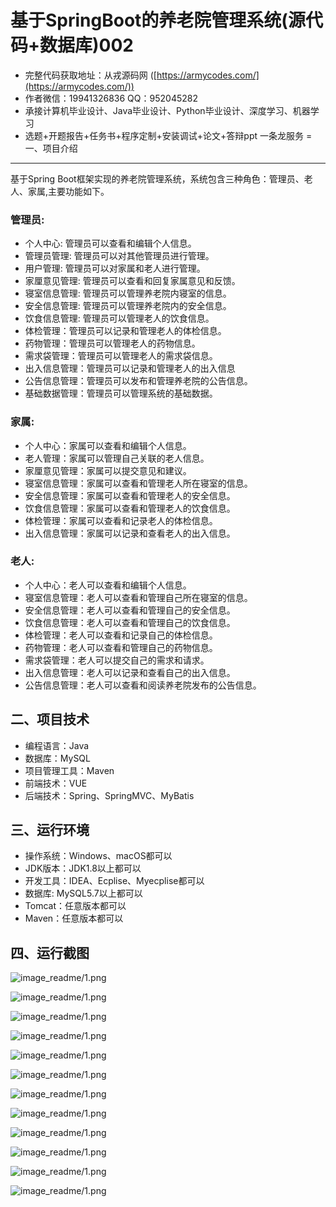 基于SpringBoot的养老院管理系统(源代码+数据库)002
=
- 完整代码获取地址：从戎源码网 ([https://armycodes.com/](https://armycodes.com/))
- 作者微信：19941326836  QQ：952045282 
- 承接计算机毕业设计、Java毕业设计、Python毕业设计、深度学习、机器学习
- 选题+开题报告+任务书+程序定制+安装调试+论文+答辩ppt 一条龙服务
=
一、项目介绍
---
基于Spring Boot框架实现的养老院管理系统，系统包含三种角色：管理员、老人、家属,主要功能如下。

### 管理员:
- 个人中心: 管理员可以查看和编辑个人信息。
- 管理员管理: 管理员可以对其他管理员进行管理。
- 用户管理: 管理员可以对家属和老人进行管理。
- 家厘意见管理: 管理员可以查看和回复家属意见和反馈。
- 寝室信息管理: 管理员可以管理养老院内寝室的信息。
- 安全信息管理: 管理员可以管理养老院内的安全信息。
- 饮食信息管理: 管理员可以管理老人的饮食信息。
- 体检管理：管理员可以记录和管理老人的体检信息。
- 药物管理：管理员可以管理老人的药物信息。
- 需求袋管理：管理员可以管理老人的需求袋信息。
- 出入信息管理：管理员可以记录和管理老人的出入信息
- 公告信息管理：管理员可以发布和管理养老院的公告信息。
- 基础数据管理：管理员可以管理系统的基础数据。

### 家属:
- 个人中心：家属可以查看和编辑个人信息。
- 老人管理：家属可以管理自己关联的老人信息。
- 家厘意见管理：家属可以提交意见和建议。
- 寝室信息管理：家属可以查看和管理老人所在寝室的信息。
- 安全信息管理：家属可以查看和管理老人的安全信息。
- 饮食信息管理：家属可以查看和管理老人的饮食信息。
- 体检管理：家属可以查看和记录老人的体检信息。
- 出入信息管理：家属可以记录和查看老人的出入信息。

### 老人:
- 个人中心：老人可以查看和编辑个人信息。
- 寝室信息管理：老人可以查看和管理自己所在寝室的信息。
- 安全信息管理：老人可以查看和管理自己的安全信息。
- 饮食信息管理：老人可以查看和管理自己的饮食信息。
- 体检管理：老人可以查看和记录自己的体检信息。
- 药物管理：老人可以查看和管理自己的药物信息。
- 需求袋管理：老人可以提交自己的需求和请求。
- 出入信息管理：老人可以记录和查看自己的出入信息。
- 公告信息管理：老人可以查看和阅读养老院发布的公告信息。


二、项目技术
---
- 编程语言：Java
- 数据库：MySQL
- 项目管理工具：Maven
- 前端技术：VUE
- 后端技术：Spring、SpringMVC、MyBatis

三、运行环境
---
- 操作系统：Windows、macOS都可以
- JDK版本：JDK1.8以上都可以
- 开发工具：IDEA、Ecplise、Myecplise都可以
- 数据库: MySQL5.7以上都可以
- Tomcat：任意版本都可以
- Maven：任意版本都可以

四、运行截图
---
![image_readme/1.png](https://github.com/jasonlin233-cell/No002NursingHomeManagement/blob/main/image_readme/1.png)

![image_readme/1.png](https://github.com/jasonlin233-cell/No002NursingHomeManagement/blob/main/image_readme/2.png)

![image_readme/1.png](https://github.com/jasonlin233-cell/No002NursingHomeManagement/blob/main/image_readme/3.png)

![image_readme/1.png](https://github.com/jasonlin233-cell/No002NursingHomeManagement/blob/main/image_readme/4.png)

![image_readme/1.png](https://github.com/jasonlin233-cell/No002NursingHomeManagement/blob/main/image_readme/5.png)

![image_readme/1.png](https://github.com/jasonlin233-cell/No002NursingHomeManagement/blob/main/image_readme/6.png)

![image_readme/1.png](https://github.com/jasonlin233-cell/No002NursingHomeManagement/blob/main/image_readme/7.png)

![image_readme/1.png](https://github.com/jasonlin233-cell/No002NursingHomeManagement/blob/main/image_readme/8.png)

![image_readme/1.png](https://github.com/jasonlin233-cell/No002NursingHomeManagement/blob/main/image_readme/9.png)

![image_readme/1.png](https://github.com/jasonlin233-cell/No002NursingHomeManagement/blob/main/image_readme/10.png)

![image_readme/1.png](https://github.com/jasonlin233-cell/No002NursingHomeManagement/blob/main/image_readme/11.png)

![image_readme/1.png](https://github.com/jasonlin233-cell/No002NursingHomeManagement/blob/main/image_readme/12.png)
